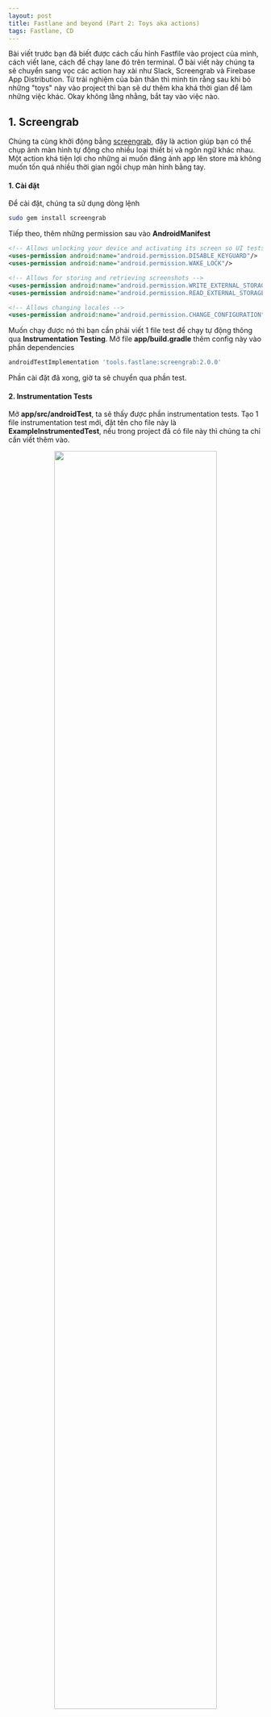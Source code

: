 ```yaml
---
layout: post
title: Fastlane and beyond (Part 2: Toys aka actions)
tags: Fastlane, CD
--- 
```


Bài viết trước bạn đã biết được cách cấu hình Fastfile vào project của mình, cách viết lane, cách để chạy lane đó trên terminal. Ở bài viết này chúng ta sẽ chuyển sang vọc các action hay xài như Slack, Screengrab và Firebase App Distribution. Từ trải nghiệm của bản thân thì minh tin rằng sau khi bỏ những "toys" này vào project thì bạn sẽ dư thêm kha khá thời gian để làm những việc khác. Okay không lằng nhằng, bắt tay vào việc nào.

## 1. Screengrab

Chúng ta cùng khởi động bằng [screengrab](https://docs.fastlane.tools/actions/screengrab/), đây là action giúp bạn có thể chụp ảnh màn hình tự động cho nhiều loại thiết bị và ngôn ngữ khác nhau. Một action khá tiện lợi cho những ai muốn đăng ảnh app lên store mà không muốn tốn quá nhiều thời gian ngồi chụp màn hình bằng tay.

#### 1. Cài đặt

Để cài đặt, chúng ta sử dụng dòng lệnh

```bash
sudo gem install screengrab
```

Tiếp theo, thêm những permission sau vào **AndroidManifest**

```xml
<!-- Allows unlocking your device and activating its screen so UI tests can succeed -->
<uses-permission android:name="android.permission.DISABLE_KEYGUARD"/>
<uses-permission android:name="android.permission.WAKE_LOCK"/>

<!-- Allows for storing and retrieving screenshots -->
<uses-permission android:name="android.permission.WRITE_EXTERNAL_STORAGE" />
<uses-permission android:name="android.permission.READ_EXTERNAL_STORAGE" />

<!-- Allows changing locales -->
<uses-permission android:name="android.permission.CHANGE_CONFIGURATION" />
```

Muốn chạy được nó thì bạn cần phải viết 1 file test để chạy tự động thông qua **Instrumentation Testing**. Mở file **app/build.gradle** thêm config này vào phần dependencies

```bash
androidTestImplementation 'tools.fastlane:screengrab:2.0.0'
```

Phần cài đặt đã xong, giờ ta sẽ chuyển qua phần test.

#### 2. Instrumentation Tests

Mở **app/src/androidTest**, ta sẽ thấy được phần instrumentation tests. Tạo 1 file instrumentation test mới, đặt tên cho file này là **ExampleInstrumentedTest**, nếu trong project đã có file này thì chúng ta chỉ cần viết thêm vào.

<p align="center" >
  <img src="/images/blog_illustration/instrumented_test.png" width="80%" />
</p>

Thêm đoạn code sau vào file ExampleInstrumentedTest

```kotlin
import androidx.test.espresso.Espresso
import androidx.test.espresso.action.ViewActions
import androidx.test.espresso.assertion.ViewAssertions
import androidx.test.espresso.matcher.ViewMatchers
import androidx.test.rule.ActivityTestRule
import org.junit.Rule
import org.junit.Test
import org.junit.runner.RunWith
import org.junit.runners.JUnit4
import tools.fastlane.screengrab.Screengrab
import tools.fastlane.screengrab.UiAutomatorScreenshotStrategy
import tools.fastlane.screengrab.locale.LocaleTestRule

@RunWith(JUnit4::class)
class ExampleInstrumentedTest {
    // JVMField needed!
    @Rule
    @JvmField
    val localeTestRule = LocaleTestRule()

    @get:Rule
    val activityRule = ActivityTestRule(MainActivity::class.java, false, false)

    @Test
    fun testTakeScreenshot() {
        activityRule.launchActivity(null)

        // 1. Prepares to take a screenshot of the app
        Screengrab.setDefaultScreenshotStrategy(UiAutomatorScreenshotStrategy())
        Espresso.onView(ViewMatchers.withId(R.id.btnAsk))
            .check(ViewAssertions.matches(ViewMatchers.isDisplayed()))

        // 2. Takes a screenshot of the first screen
        Screengrab.screenshot("magic_ball_before_click")

        // 3. Selects the Ask button and triggers a click on it
        Espresso.onView(ViewMatchers.withId(R.id.btnAsk))
            .perform(ViewActions.click())

        // 4. Take another screenshot
        Screengrab.screenshot("magic_ball_after_click")
    }
}
```

Bây giờ mỗi lần bạn build file apk thì folder chứa apk sẽ chia ra làm 2 loại, 1 là file apk thông thường, còn lại là apk test để chạy automation cho UI.

Chạy lệnh này 

```bash
./gradlew assembleDebug assembleAndroidTest
```

Sau khi tiến trình chạy xong thì ta sẽ có được 2 folders chứa apk thông thường và apk test như trong hình

<p align="center" >
  <img src="/images/blog_illustration/assemble_test.png" />
</p>

Khâu chuẩn bị đã hoàn tất, giờ chúng ta sẽ chụp màn hình tự động thông qua fastlane.

#### 3. Screenshot

Khởi tạo Screengrabfile, đây là file lưu toàn bộ config cho screengrab

```bash
bundle exec fastlane screengrab init
```

Ta sẽ config Screengrabfile như sau

```ruby
# Set the path to the Android SDK
android_home('$PATH')

# Starts adb in root mode, giving you elevated permissions to writing to the device
use_adb_root(true)

# Sets the unique package name of your app
app_package_name('com.huypham.fastlaneandbeyond')

# The file path to the app APK and test APK files
app_apk_path('app/build/outputs/apk/debug/app-debug.apk')
tests_apk_path('app/build/outputs/apk/androidTest/debug/app-debug-androidTest.apk')

# Designates the areas where you want to create screenshots
locales(['en-US', 'fr-FR'])

# If set to true, this clears all previously-generated screenshots in your local output directory before creating new ones
clear_previous_screenshots(true)
```

Để mình giải thích chút về đoạn config:

1. Đầu tiên ta sẽ lấy path dẫn đến Android SDK. 
2. Tiếp theo ta config để có thể chạy `adb` từ root mode, điều này cho phép ta có quyền truy cập vào device. 
3. Dẫn package name và đường dẫn đến thư mục chứa apk và apk test như phần trên ta đã chuẩn bị. 
4. Khu vực mà bạn muốn ảnh xuất ra với ngôn ngữ nơi đó, ở đây mình để tiếng Anh và tiếng Pháp.
5. Cuối cùng là thiết lập xóa toàn bộ những ảnh đã chụp ở lần chụp trước.

Chạy test thử trên emulator device, bạn cần phải check `adb` trên máy mình. Chạy lệnh sau để check

```bash
adb devices
```

Nếu không có thì hãy thêm dòng config sau vào file `.zshrc`

```bash
export ANDROID_HOME=/Users/$USER/Library/Android/sdk
export PATH=${PATH}:$ANDROID_HOME/tools:$ANDROID_HOME/platform-tools
```

Giờ ta sẽ lệnh sau để kích hoạt chức năng chụp màn hình tự động của action screengrab

```bash
bundle exec fastlane screengrab
```

Ta sẽ được kết quả như sau 

<p align="center" >
  <img src="/images/blog_illustration/screengrab_result.png" width="70%"/>
</p>


Ta sẽ viết 1 lane để có thể thực hiện build file apk và chụp màn hình tự động

```ruby
desc "Build debug and test APK for screenshots"
lane :build_for_screengrab do
  gradle(
    task: 'clean'
  )
  gradle(
    task: 'assemble',
    build_type: 'Debug'
  )
  gradle(
    task: 'assemble',
    build_type: 'AndroidTest'
  )
end
```

Để chạy lane này thì ta sẽ nối 2 lần chạy fastlane lại như đoạn lệnh sau

```bash
bundle exec fastlane build_for_screengrab && bundle exec fastlane screengrab
```

Okay, vậy là xong action đầu tiên. Tiếp theo chúng ta cùng đến với Slack action, tìm hiểu cách gửi tin nhắn và file apk tự động lên Slack.

## 2. Slack

Với Slack action ta sẽ làm 2 việc đó là gửi tin nhắn và gửi file apk.

#### 1. Slack message

Ta sẽ sử dụng Webhook để gửi tin nhắn lên Slack. Bản chất của Webhook là Slack URL cho phép gửi mọi thứ real-time lên channel của Slack hoặc đến 1 người cụ thể. Để config Webhook ta làm theo hướng dẫn tại [incoming webhook app](https://api.slack.com/messaging/webhooks).

Copy URL vừa được tạo ra, paste nó vào file `.env`. Nếu bạn chưa biết file `.env` để làm gì thì hãy đọc lại [Part 1](https://coder7een.github.io/fastlane-p1-firstlook/) nhé. 

```ruby
# Add SLACK_URL NOTIFICATION
SLACK_MESSAGE_URL="https://hooks.slack.com/services/T00000000/B00000000/XXXXXXXXXXXXXXXXXXXXXXXX"
```

Ta viết lane để chạy action này như sau

```ruby
desc "Notify a message to Slack after run successful"
lane :notify_slack_message do
  ENV["SLACK_URL"]
  
  gradle(task: "clean assembleDebug")
  slack(
    message: "Slack Message Delivered Successfully",
    success: true,
    payload: {
      "Build Date" => Time.new.to_s,
      "Build By" => "huypham"
    }
  )
end
```

Kết quả thu được 

<p align="center" >
  <img src="/images/blog_illustration/slack/slack_message.png" width="60%"/>
</p>

Lane này sẽ thực hiện 2 actions, đầu tiên là gradle action, nó sẽ clean toàn bộ phần thư mục build sau đó thực hiện việc build cho variant debug. Tiếp theo là slack action, nó thực hiện việc hiển thị message ta muốn lên channel Slack đã được gán trước thông qua SLACK_URL.

#### 2. Slack file

Tuy nhiên, muốn share file apk lên Slack thì ta phải tạo một *app* trên Slack. Sử dụng link [https://api.slack.com/apps](https://api.slack.com/apps) này để tạo *app*.

Điền tên app và workspace sử dụng app

<p align="center" >
  <img src="/images/blog_illustration/slack/step_1.png" width="70%"/>
</p>

Chọn *Incoming Webhooks* trong phần Basic Information

<p align="center" >
  <img src="/images/blog_illustration/slack/step_2.png" width="70%"/>
</p>

Active Incoming webhook và nhấn vào `Add New Webhook to Workspace` để tạo ra URL cho app, nhớ chọn channel để app có thể gửi tin nhắn và file apk lên đó

<p align="center" >
  <img src="/images/blog_illustration/slack/step_3.png" width="60%"/>
</p>

Trong phần OAuth & Permission ta lấy **access_token** tại **Bot User OAuth Access Token**, đồng thời cài đặt Scope như trong hình

<p align="center" >
  <img src="/images/blog_illustration/slack/step_4.png" width="60%"/>
</p>

Giờ ta sẽ viết lane để có thể gửi file apk và message lên channel ta đã chọn. Nhưng đầu tiên ta cần config lại file `.env`

```ruby
# Add SLACK_URL & ACCESS_TOKEN
SLACK_URL="https://hooks.slack.com/services/T00000000/B00000000/XXXXXXXXXXXXXXXXXXXXXXXX"
ACCESS_TOKEN="xoxp-1482..."
```

```ruby
desc "Build a Debug APK & deploy to slack"
lane :slack_apk_build do |options|
  gradle(
    task: "assemble",
    build_type: options[:build_type],
    print_command: true
  )
  upload_to_slack
  slack(
    message: ":rocket: *Build #{options[:build_type]} APK Successful!* :rocket:",
    success: true,
    payload: {
      "Build Date" => Time.new.to_s,
      "Build By" => options[:build_type]
    }
  )
end

desc "Upload APK to Slack channel"
private_lane :upload_to_slack do
  file_path = lane_context[SharedValues::GRADLE_APK_OUTPUT_PATH]
  file_name = file_path.gsub(/\/.*\//,"")
  access_token = ENV["ACCESS_TOKEN"]
  channel_name = "your_channel_name"

  sh "echo Uploading " + file_name + " to Slack"
  sh "curl https://slack.com/api/files.upload -F token=\"" + access_token + "\" -F channels=\"" + channel_name + "\" -F title=\"" + file_name + "\" -F filename=\"" + file_name + "\" -F file=@" + file_path
end
```

Trước khi chạy thử lane thì bạn nhớ điền tên channel đã đăng kí vào phần **channel_name**, ok chạy thử nào 

```bash
bundle exec fastlane slack_apk_build build_type:"debug"
```

Kết quả thu được 

<p align="center" >
  <img src="/images/blog_illustration/slack/slack_apk.png" width="60%"/>
</p>

Ở lane trên ta thấy có cú pháp **options** và **private_lane**, để mình giải thích chút về 2 cú pháp này. **private_lane** đây là lane giúp bạn viết những đoạn script có thể reuse nhiều lần, lane này chỉ có thể chạy khi được gọi ở 1 lane không phải private. Còn **options** là cú pháp giúp bạn có thể truyền param vào câu lệnh khi chạy trên command line như ví dụ trên là *build_type:"debug"*. Để hiểu rõ hơn, tham khảo [Passing Parameters](https://docs.fastlane.tools/advanced/lanes/#passing-parameters) và [Private lanes](https://docs.fastlane.tools/advanced/lanes/#private-lanes). 

Okay giờ còn 1 action cuối - Firebase App Distribution là bạn đã có thể ngồi rung đùi nhìn máy làm hết những việc mà trước kia bạn phải ngồi làm tay từng cái.

## 3. Firebase App Distribution

Đây là tool giúp bạn đưa file apk đến cho tester soi bug. Đầu tiên bạn cần phải tạo project Firebase thông qua website này [Firebase website](https://firebase.google.com/). Nhấn vào **Go to console** và tạo một project mới, sau đó **Add Firebase to your Android app**. Bước này bạn chỉ cần làm theo hướng dẫn của Google là có thể hoàn thành. Khi đã hoàn thành những bước trên, vào *General Setting page* kéo xuống phần *Your app* và ghi lại **AppID**, chúng ta sẽ cần nó để config Fastlane.

#### 1. Firebase CLI
 
Khi sử dụng Fastlane để upload file apk lên Firebase App Distribution, nó sẽ phải thông qua Firebase CLI để kết nối với server của Firebase. Tham khảo [CLI](https://firebase.google.com/docs/cli) để cài đặt hoặc update cho đúng với OS bạn đang xài.

Sau khi cài đặt xong, chạy lệnh sau để đăng nhập vào tài khoản Firebase của bạn

```bash
firebase login
```

#### 2. Firebase App Distribution Plugin

Chạy đoạn lệnh sau để cài đặt 

```bash
bundle exec fastlane add_plugin firebase_app_distribution
```

Bạn sẽ thấy được thông báo như sau

<p align="center" >
  <img src="/images/blog_illustration/slack/firebase_plugin.png" width="70%"/>
</p>

Nhấn `y` để hoàn tất cài đặt.

Tiếp theo, bạn hãy set group như trong hình

<p align="center" >
  <img src="/images/blog_illustration/slack/firebase_group.png" width="70%"/>
</p>

Bạn còn nhớ AppID lúc nãy chứ, hãy dán nó vào file `.env` như sau

```ruby
FIREBASE_APP_ID_ANDROID="1:123456789:android:abcd1234"
```

#### 3. Deploy

Chúng ta sẽ viết lane để deploy file apk cho variant debug lên cho những tester ở group vừa set phía trên 

```ruby
desc "Deploy latest debug to Firebase App Distribution"
lane :distribute do
  build_android_app(task: "assembleDebug")

  firebase_app_distribution(
    app: ENV['FIREBASE_APP_ID_ANDROID'],
    groups: "group_1",
    release_notes: Fastlane Release note Debug env
   )
 end
```

Chạy lane nào

```bash
bundle exec fastlane distribute
```

Check lại phần **App Distribution** trên Firebase để tận hưởng thành quả.

Qua part 1 và part 2 chắc hẳn bạn đã có thể dư được thêm chút thời gian để làm được nhiều việc hơn. Ở part 3 mình sẽ hướng dẫn bạn tích hợp CI (**Continuous Integration**) vào để việc tự động hóa được lên 1 tầm cao mới. 

